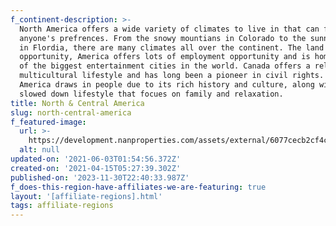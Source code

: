 ```yaml
---
f_continent-description: >-
  North America offers a wide variety of climates to live in that can fit
  anyone's prefrences. From the snowy mountians in Colorado to the sunny beaches
  in Flordia, there are many climates all over the continent. The land of
  opportunity, America offers lots of employment opportunity and is home to some
  of the biggest entertainment cities in the world. Canada offers a relaxed and
  multicultural lifestyle and has long been a pioneer in civil rights. Central
  America draws in people due to its rich history and culture, along with the
  slowed down lifestyle that focues on family and relaxation.
title: North & Central America
slug: north-central-america
f_featured-image:
  url: >-
    https://development.nanproperties.com/assets/external/6077cecb2cf4c1266aeaa8fd_602f64edc97c5content_global-properties-north-america.jpeg
  alt: null
updated-on: '2021-06-03T01:54:56.372Z'
created-on: '2021-04-15T05:27:39.302Z'
published-on: '2023-11-30T22:40:33.987Z'
f_does-this-region-have-affiliates-we-are-featuring: true
layout: '[affiliate-regions].html'
tags: affiliate-regions
---
```




